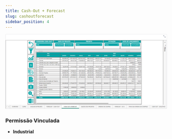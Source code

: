 ```yaml
---
title: Cash-Out + Forecast
slug: cashoutforecast
sidebar_position: 4
---
```


![Alt text](image-4.png)





### Permissão Vinculada

- **Industrial**